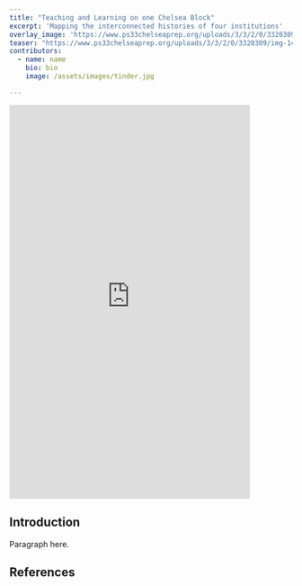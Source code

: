 ```yaml
---
title: "Teaching and Learning on one Chelsea Block"
excerpt: 'Mapping the interconnected histories of four institutions'
overlay_image: 'https://www.ps33chelseaprep.org/uploads/3/3/2/0/3320309/img-1478-copy-2.jpg'
teaser: "https://www.ps33chelseaprep.org/uploads/3/3/2/0/3320309/img-1478-copy-2.jpg"
contributors:
  - name: name
    bio: bio
    image: /assets/images/tinder.jpg

---
```


<iframe src="https://uploads.knightlab.com/storymapjs/6ffc3e2c69426e4330cde64b0630531a/test/index.html" frameborder="0" width="85%" height="700"></iframe>


## Introduction

Paragraph here.

## References

[^1]: Here is a footnote example.
[^2]: Here is another footnote example.
